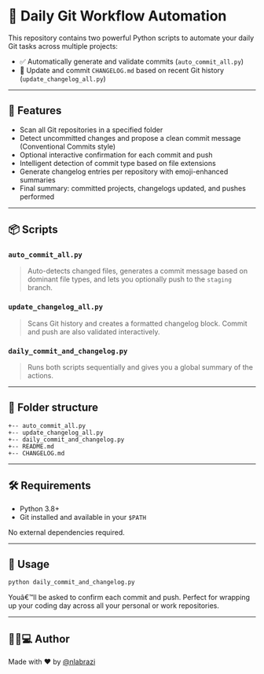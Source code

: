 # 🧠 Daily Git Workflow Automation

This repository contains two powerful Python scripts to automate your daily Git tasks across multiple projects:

- ✅ Automatically generate and validate commits (`auto_commit_all.py`)
- 📝 Update and commit `CHANGELOG.md` based on recent Git history (`update_changelog_all.py`)

---

## 🚀 Features

- Scan all Git repositories in a specified folder
- Detect uncommitted changes and propose a clean commit message (Conventional Commits style)
- Optional interactive confirmation for each commit and push
- Intelligent detection of commit type based on file extensions
- Generate changelog entries per repository with emoji-enhanced summaries
- Final summary: committed projects, changelogs updated, and pushes performed

---

## 📦 Scripts

### `auto_commit_all.py`
> Auto-detects changed files, generates a commit message based on dominant file types, and lets you optionally push to the `staging` branch.

### `update_changelog_all.py`
> Scans Git history and creates a formatted changelog block. Commit and push are also validated interactively.

### `daily_commit_and_changelog.py`
> Runs both scripts sequentially and gives you a global summary of the actions.

---

## 📁 Folder structure

```
+-- auto_commit_all.py
+-- update_changelog_all.py
+-- daily_commit_and_changelog.py
+-- README.md
+-- CHANGELOG.md
```

---

## 🛠️ Requirements

- Python 3.8+
- Git installed and available in your `$PATH`

No external dependencies required.

---

## 🧪 Usage

```bash
python daily_commit_and_changelog.py
```

Youâ€™ll be asked to confirm each commit and push.
Perfect for wrapping up your coding day across all your personal or work repositories.

---

## 🕵️‍♂️💻 Author

Made with ❤️ by [@nlabrazi](https://github.com/nlabrazi)
